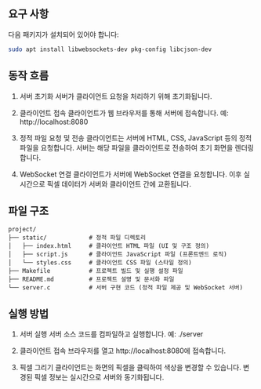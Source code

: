 ## 요구 사항

다음 패키지가 설치되어 있어야 합니다:

```bash
sudo apt install libwebsockets-dev pkg-config libcjson-dev
```


## 동작 흐름
1. 서버 초기화
서버가 클라이언트 요청을 처리하기 위해 초기화됩니다.

2. 클라이언트 접속
클라이언트가 웹 브라우저를 통해 서버에 접속합니다.
예: http://localhost:8080

3. 정적 파일 요청 및 전송
클라이언트는 서버에 HTML, CSS, JavaScript 등의 정적 파일을 요청합니다.
서버는 해당 파일을 클라이언트로 전송하여 초기 화면을 렌더링합니다.

4. WebSocket 연결
클라이언트가 서버에 WebSocket 연결을 요청합니다.
이후 실시간으로 픽셀 데이터가 서버와 클라이언트 간에 교환됩니다.


## 파일 구조
```plaintext
project/
├── static/            # 정적 파일 디렉토리
│   ├── index.html     # 클라이언트 HTML 파일 (UI 및 구조 정의)
│   ├── script.js      # 클라이언트 JavaScript 파일 (프론트엔드 로직)
│   └── styles.css     # 클라이언트 CSS 파일 (스타일 정의)
├── Makefile           # 프로젝트 빌드 및 실행 설정 파일
├── README.md          # 프로젝트 설명 및 문서화 파일
└── server.c           # 서버 구현 코드 (정적 파일 제공 및 WebSocket 서버)
```


## 실행 방법
1. 서버 실행
서버 소스 코드를 컴파일하고 실행합니다.
예: ./server

2. 클라이언트 접속
브라우저를 열고 http://localhost:8080에 접속합니다.

3. 픽셀 그리기
클라이언트는 화면의 픽셀을 클릭하여 색상을 변경할 수 있습니다.
변경된 픽셀 정보는 실시간으로 서버와 동기화됩니다.